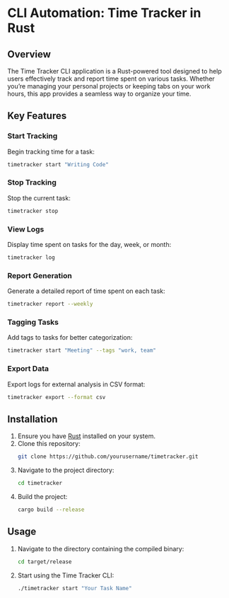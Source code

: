 # CLI Automation: Time Tracker in Rust

## Overview
The Time Tracker CLI application is a Rust-powered tool designed to help users effectively track and report time spent on various tasks. Whether you’re managing your personal projects or keeping tabs on your work hours, this app provides a seamless way to organize your time.

## Key Features

### Start Tracking
Begin tracking time for a task:
```bash
timetracker start "Writing Code"
```

### Stop Tracking
Stop the current task:
```bash
timetracker stop
```

### View Logs
Display time spent on tasks for the day, week, or month:
```bash
timetracker log
```

### Report Generation
Generate a detailed report of time spent on each task:
```bash
timetracker report --weekly
```

### Tagging Tasks
Add tags to tasks for better categorization:
```bash
timetracker start "Meeting" --tags "work, team"
```

### Export Data
Export logs for external analysis in CSV format:
```bash
timetracker export --format csv
```

## Installation
1. Ensure you have [Rust](https://www.rust-lang.org/) installed on your system.
2. Clone this repository:
   ```bash
   git clone https://github.com/yourusername/timetracker.git
   ```
3. Navigate to the project directory:
   ```bash
   cd timetracker
   ```
4. Build the project:
   ```bash
   cargo build --release
   ```

## Usage
1. Navigate to the directory containing the compiled binary:
   ```bash
   cd target/release
   ```
2. Start using the Time Tracker CLI:
   ```bash
   ./timetracker start "Your Task Name"
   ```


